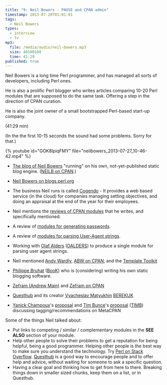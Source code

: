 ```yaml
---
title: "9: Neil Bowers - PAUSE and CPAN admin"
timestamp: 2013-07-28T01:01:01
tags:
  - Neil Bowers
types:
  - interview
  - tv
mp3:
  file: /media/audio/neil-bowers.mp3
  size: 40100160
  time: 41:29
published: true
---
```



Neil Bowers is a long time Perl programmer, and has managed all sorts of developers, including Perl ones.

He is also a prolific Perl blogger who writes articles comparing 10-20 Perl modules that are supposed to
do the same task. Offering a step in the direction of CPAN curation.

He is also the joint owner of a small bootstrapped Perl-based start-up company.

(41:29 min)


(In the the first 10-15 seconds the sound had some problems. Sorry for that.)

{% youtube id="GOK8lpiqFMY" file="neilbowers_2013-07-27_10-46-42.mp4" %}

* [The blog of Neil Bowers](http://neilb.org/) "running" on his own, not-yet-published static blog engine. ([NEILB on CPAN](https://metacpan.org/author/NEILB).)
* [Neil Bowers on blogs.perl.org](http://blogs.perl.org/users/neilb/)
* The business Neil runs is called [Cogendo](http://www.cogendo.com/) - It provides a web based service (in the cloud) for companies managing setting objectives,
and doing an appraisal at the end of the year for their employees.
* Neil mentions the [reviews of CPAN modules](http://neilb.org/reviews/) that he writes,
    and specifically mentioned:
* A review of [modules for generating passwords](http://neilb.org/reviews/passwords.html).
* A review of [modules for parsing User-Agent strings](http://neilb.org/reviews/user-agent.html).

* Working with [Olaf Alders](http://www.wundercounter.com/) ([OALDERS](https://metacpan.org/author/OALDERS))
    to produce a single module for parsing user agent strings.
* Neil mentioned [Andy Wardly](http://wardley.org/), [ABW on CPAN](http://metacpan.org/author/ABW), and the [Template Toolkit](http://metacpan.org/module/Template)
* [Philippe Bruhat](http://www.bruhat.net/) ([BooK](http://metacpan.org/author/BOOK)) who is (considering) writing his own static blogging software.
* [Zefram (Andrew Main)](http://www.fysh.org/~zefram/) and [Zefram on CPAN](http://metacpan.org/author/ZEFRAM)
* [Questhub](http://questhub.io/) and its creator [Vyacheslav Matyukhin](http://berekuk.ru/) [BEREKUK](https://metacpan.org/author/MMCLERIC)
* [Yanick Champoux](https://metacpan.org/author/YANICK)'s [proposal](http://techblog.babyl.ca/entry/metacpan-recommendations)
    and [Tim Bunce](http://blog.timbunce.org/)'s [proposal](http://blog.timbunce.org/2013/03/10/suggested-alternatives-as-a-metacpan-feature/) ([TIMB](https://metacpan.org/author/TIMB)) discussing tagging/recommendations on MetaCPAN

Some of the things Neil talked about:
* Put links to competing / similar / complementary modules in the **SEE ALSO** section of your module.
* Help other people to solve their problems to get a reputation for being helpful, being a good programmer.
    Helping other people is the best way to make sure you understand the technology.
    Try [Perl on Stack Overflow](http://stackoverflow.com/tags/perl).
    [Questhub](http://questhub.io) is a good way to encourage people and to offer help and advice, without waiting for someone to ask a specific question.
* Having a clear goal and thinking how to get from here to there. Breaking things down in smaller sized chunks, keep them on a list, or in Questhub.

